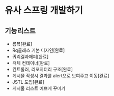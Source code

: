 # 유사 스프링 개발하기

## 기능리스트
- 롬복[완료]
- Rq클래스 기본 디자인[완료]
- 궈리결과매퍼[완료]
- 객체 컨테이너[완료]
- 컨트롤러, 리포지터리 구조[완료]
- 게시물 작성시 결과를 alert으로 보여주고 이동[완료]
- JSTL 도입[완료]
- 게시물 리스트 예쁘게 꾸미기